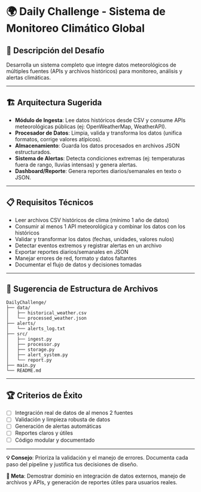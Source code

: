 # 🌍 Daily Challenge - Sistema de Monitoreo Climático Global

## 🎯 Descripción del Desafío

Desarrolla un sistema completo que integre datos meteorológicos de múltiples fuentes (APIs y archivos históricos) para monitoreo, análisis y alertas climáticas.

---

## 🏗️ Arquitectura Sugerida

- **Módulo de Ingesta**: Lee datos históricos desde CSV y consume APIs meteorológicas públicas (ej: OpenWeatherMap, WeatherAPI).
- **Procesador de Datos**: Limpia, valida y transforma los datos (unifica formatos, corrige valores atípicos).
- **Almacenamiento**: Guarda los datos procesados en archivos JSON estructurados.
- **Sistema de Alertas**: Detecta condiciones extremas (ej: temperaturas fuera de rango, lluvias intensas) y genera alertas.
- **Dashboard/Reporte**: Genera reportes diarios/semanales en texto o JSON.

---

## 📋 Requisitos Técnicos

- Leer archivos CSV históricos de clima (mínimo 1 año de datos)
- Consumir al menos 1 API meteorológica y combinar los datos con los históricos
- Validar y transformar los datos (fechas, unidades, valores nulos)
- Detectar eventos extremos y registrar alertas en un archivo
- Exportar reportes diarios/semanales en JSON
- Manejar errores de red, formato y datos faltantes
- Documentar el flujo de datos y decisiones tomadas

---

## 📝 Sugerencia de Estructura de Archivos
```
DailyChallenge/
├── data/
│   ├── historical_weather.csv
│   └── processed_weather.json
├── alerts/
│   └── alerts_log.txt
├── src/
│   ├── ingest.py
│   ├── processor.py
│   ├── storage.py
│   ├── alert_system.py
│   └── report.py
├── main.py
└── README.md
```

---

## 🏆 Criterios de Éxito
- [ ] Integración real de datos de al menos 2 fuentes
- [ ] Validación y limpieza robusta de datos
- [ ] Generación de alertas automáticas
- [ ] Reportes claros y útiles
- [ ] Código modular y documentado

---

**💡 Consejo**: Prioriza la validación y el manejo de errores. Documenta cada paso del pipeline y justifica tus decisiones de diseño.

**🎯 Meta**: Demostrar dominio en integración de datos externos, manejo de archivos y APIs, y generación de reportes útiles para usuarios reales.
